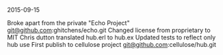 2015-09-15  

Broke apart from the private "Echo Project" git@github.com:ghitchens/echo.git
Changed license from proprietary to MIT
Chris dutton translated hub.erl to hub.ex
Updated tests to reflect only hub use
First publish to cellulose project git@github.com:cellulose/hub.git
